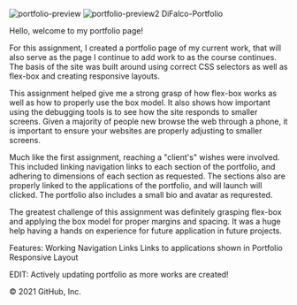 ![portfolio-preview](https://user-images.githubusercontent.com/81760763/127361459-62b7f9f3-0cd9-43fc-af55-093aca21d144.png)
![portfolio-preview2](https://user-images.githubusercontent.com/81760763/127361467-0b6653e0-9730-45fa-92c8-8909e21f486b.png)
DiFalco-Portfolio

Hello, welcome to my portfolio page!

For this assignment, I created a portfolio page of my current work, that will also serve as the page I continue to add work to as the course continues. The basis of the site was built around using correct CSS selectors as well as flex-box and creating responsive layouts.

This assignment helped give me a strong grasp of how flex-box works as well as how to properly use the box model. It also shows how important using the debugging tools is to see how the site responds to smaller screens. Given a majority of people new browse the web through a phone, it is important to ensure your websites are properly adjusting to smaller screens.

Much like the first assignment, reaching a "client's" wishes were involved. This included linking navigation links to each section of the portfolio, and adhering to dimensions of each section as requested. The sections also are properly linked to the applications of the portfolio, and will launch will clicked. The portfolio also includes a small bio and avatar as requrested.

The greatest challenge of this assignment was definitely grasping flex-box and applying the box model for proper margins and spacing. It was a huge help having a hands on experience for future application in future projects.

Features: Working Navigation Links Links to applications shown in Portfolio Responsive Layout

EDIT: Actively updating portfolio as more works are created! 

© 2021 GitHub, Inc.
